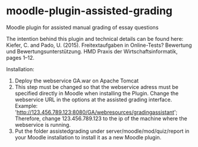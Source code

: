 # moodle-plugin-assisted-grading
Moodle plugin for assisted manual grading of essay questions

The intention behind this plugin and technical details can be found here:
Kiefer, C. and Pado, U. (2015). Freitextaufgaben in Online-Tests? Bewertung
und Bewertungsunterstützung. HMD Praxis der Wirtschaftsinformatik, pages
1–12.

Installation:
1. Deploy the webservice GA.war on Apache Tomcat
2. This step must be changed so that the webservice adress must be specified directly in Moodle when installing the Plugin.
Change the webservice URL in the options at the assisted grading interface.
 Example: 'http://123.456.789.123:8080/GA/webresources/gradingassistant';
 Therefore, change 123.456.789.123 to the ip of the machine where the webservice is running. 
3. Put the folder assistedgrading under server/moodle/mod/quiz/report in your Moodle installation to install it as a new Moodle plugin.
 
 
